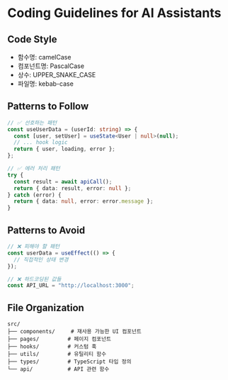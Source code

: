 # Coding Guidelines for AI Assistants

## Code Style
- 함수명: camelCase
- 컴포넌트명: PascalCase  
- 상수: UPPER_SNAKE_CASE
- 파일명: kebab-case

## Patterns to Follow
```typescript
// ✅ 선호하는 패턴
const useUserData = (userId: string) => {
  const [user, setUser] = useState<User | null>(null);
  // ... hook logic
  return { user, loading, error };
};

// ✅ 에러 처리 패턴
try {
  const result = await apiCall();
  return { data: result, error: null };
} catch (error) {
  return { data: null, error: error.message };
}
```

## Patterns to Avoid
```typescript
// ❌ 피해야 할 패턴
const userData = useEffect(() => {
  // 직접적인 상태 변경
});

// ❌ 하드코딩된 값들
const API_URL = "http://localhost:3000";
```

## File Organization
```
src/
├── components/     # 재사용 가능한 UI 컴포넌트
├── pages/         # 페이지 컴포넌트
├── hooks/         # 커스텀 훅
├── utils/         # 유틸리티 함수
├── types/         # TypeScript 타입 정의
└── api/           # API 관련 함수
```

